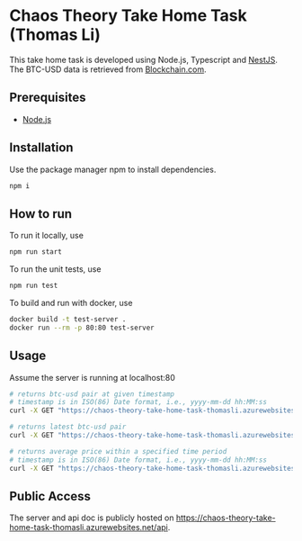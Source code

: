 # Chaos Theory Take Home Task (Thomas Li)

This take home task is developed using Node.js, Typescript and [NestJS](https://nestjs.com/). The BTC-USD data is retrieved from [Blockchain.com](api.blockchain.com).

## Prerequisites

- [Node.js](https://nodejs.org/en/)

## Installation

Use the package manager npm to install dependencies.

```bash
npm i
```

## How to run

To run it locally, use

```bash
npm run start
```

To run the unit tests, use

```bash
npm run test
```

To build and run with docker, use

```bash
docker build -t test-server .
docker run --rm -p 80:80 test-server
```

## Usage

Assume the server is running at localhost:80

```bash
# returns btc-usd pair at given timestamp
# timestamp is in ISO(86) Date format, i.e., yyyy-mm-dd hh:MM:ss
curl -X GET "https://chaos-theory-take-home-task-thomasli.azurewebsites.net/api/exchange-rates/search?timestamp=2022-04-03T22:35:58"

# returns latest btc-usd pair
curl -X GET "https://chaos-theory-take-home-task-thomasli.azurewebsites.net/api/exchange-rates/latest"

# returns average price within a specified time period
# timestamp is in ISO(86) Date format, i.e., yyyy-mm-dd hh:MM:ss
curl -X GET "https://chaos-theory-take-home-task-thomasli.azurewebsites.net/api/exchange-rates/average?startTimestamp=2022-04-03T22:33:58&endTimstamp=2022-04-03T22:35:00"
```

## Public Access

The server and api doc is publicly hosted on https://chaos-theory-take-home-task-thomasli.azurewebsites.net/api.
